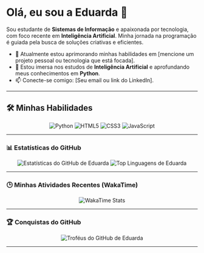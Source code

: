 <p align="center">
  </p>

# Olá, eu sou a Eduarda 👋

Sou estudante de **Sistemas de Informação** e apaixonada por tecnologia, com foco recente em **Inteligência Artificial**.
Minha jornada na programação é guiada pela busca de soluções criativas e eficientes.

- 🔭 Atualmente estou aprimorando minhas habilidades em [mencione um projeto pessoal ou tecnologia que está focada].
- 🌱 Estou imersa nos estudos de **Inteligência Artificial** e aprofundando meus conhecimentos em **Python**.
- 📫 Conecte-se comigo: [Seu email ou link do LinkedIn].

---

## 🛠️ Minhas Habilidades

<p align="center">
  <img src="https://img.shields.io/badge/Python-3776AB?style=for-the-badge&logo=python&logoColor=white" alt="Python"/>
  <img src="https://img.shields.io/badge/HTML5-E34F26?style=for-the-badge&logo=html5&logoColor=white" alt="HTML5"/>
  <img src="https://img.shields.io/badge/CSS3-1572B6?style=for-the-badge&logo=css3&logoColor=white" alt="CSS3"/>
  <img src="https://img.shields.io/badge/JavaScript-F7DF1E?style=for-the-badge&logo=javascript&logoColor=black" alt="JavaScript"/>
  </p>

---

### 📊 Estatísticas do GitHub

<p align="center">
  <img src="https://github-readme-stats.vercel.app/api?username=edoduarda&show_icons=true&theme=dracula&include_all_commits=true&count_private=true" alt="Estatísticas do GitHub de Eduarda"/>
  <img src="https://github-readme-stats.vercel.app/api/top-langs/?username=edoduarda&layout=compact&theme=dracula" alt="Top Linguagens de Eduarda"/>
</p>

---

### 🕒 Minhas Atividades Recentes (WakaTime)

<p align="center">
  <img src="https://github-readme-stats.vercel.app/api/wakatime?username=edoduarda&layout=compact&theme=dracula" alt="WakaTime Stats"/>
</p>

---

### 🏆 Conquistas do GitHub

<p align="center">
  <img src="https://github-profile-trophy.vercel.app/?username=edoduarda&theme=dracula&column=7" alt="Troféus do GitHub de Eduarda"/>
</p>

---
